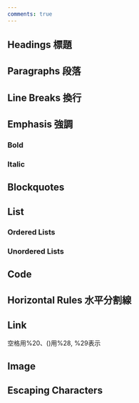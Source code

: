```yaml
---
comments: true
---
```


## Headings 標題

## Paragraphs 段落

## Line Breaks 換行

## Emphasis 強調
### Bold
### Italic

## Blockquotes

## List
### Ordered Lists
### Unordered Lists

## Code

## Horizontal Rules 水平分割線

## Link
空格用%20、()用%28, %29表示

## Image

## Escaping Characters